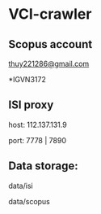# VCI-crawler

## Scopus account

thuy221286@gmail.com

*IGVN3172

## ISI proxy

host: 112.137.131.9

port: 7778 | 7890

## Data storage:

data/isi

data/scopus